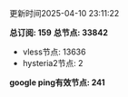 更新时间2025-04-10 23:11:22

**总订阅: 159**
**总节点: 33842**
- vless节点: 13636
- hysteria2节点: 2

**google ping有效节点: 241**
